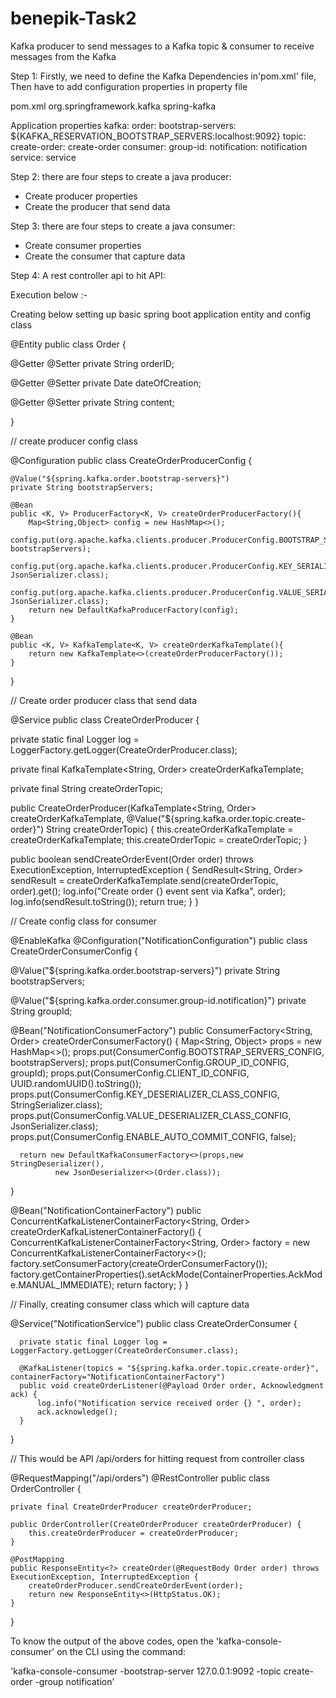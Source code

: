 # benepik-Task2
Kafka producer to send messages to a Kafka topic & consumer to receive messages from the Kafka 


Step 1: Firstly, we need to define the Kafka Dependencies in'pom.xml' file, Then have to add configuration properties in property file

pom.xml
  <dependency>
    <groupId>org.springframework.kafka</groupId>
    <artifactId>spring-kafka</artifactId>
  </dependency>

Application properties
   kafka:
    order:
      bootstrap-servers: ${KAFKA_RESERVATION_BOOTSTRAP_SERVERS:localhost:9092}
      topic:
        create-order: create-order
      consumer:
        group-id:
          notification: notification
          service: service

Step 2: there are four steps to create a java producer:
* Create producer properties
* Create the producer that send data

 Step 3: there are four steps to create a java consumer:
* Create consumer properties
* Create the consumer that capture data

 Step 4: A rest controller api to hit API:

Execution below :-  

Creating below setting up basic spring boot application entity and config class

@Entity
 public class Order {

   @Getter
   @Setter
   private String orderID;

   @Getter
   @Setter
   private Date dateOfCreation;

   @Getter
   @Setter
   private String content;

  }

// create producer config class 

@Configuration
public class CreateOrderProducerConfig {

    @Value("${spring.kafka.order.bootstrap-servers}")
    private String bootstrapServers;

    @Bean
    public <K, V> ProducerFactory<K, V> createOrderProducerFactory(){
        Map<String,Object> config = new HashMap<>();
        config.put(org.apache.kafka.clients.producer.ProducerConfig.BOOTSTRAP_SERVERS_CONFIG, bootstrapServers);
        config.put(org.apache.kafka.clients.producer.ProducerConfig.KEY_SERIALIZER_CLASS_CONFIG, JsonSerializer.class);
        config.put(org.apache.kafka.clients.producer.ProducerConfig.VALUE_SERIALIZER_CLASS_CONFIG, JsonSerializer.class);
        return new DefaultKafkaProducerFactory(config);
    }

    @Bean
    public <K, V> KafkaTemplate<K, V> createOrderKafkaTemplate(){
        return new KafkaTemplate<>(createOrderProducerFactory());
    }
}

// Create order producer class that send data

@Service
public class CreateOrderProducer {

private static final Logger log = LoggerFactory.getLogger(CreateOrderProducer.class);

private final KafkaTemplate<String, Order> createOrderKafkaTemplate;

private final String createOrderTopic;

public CreateOrderProducer(KafkaTemplate<String, Order> createOrderKafkaTemplate,
                              @Value("${spring.kafka.order.topic.create-order}") String createOrderTopic) {
    this.createOrderKafkaTemplate = createOrderKafkaTemplate;
    this.createOrderTopic = createOrderTopic;
}

public boolean sendCreateOrderEvent(Order order) throws ExecutionException, InterruptedException {
    SendResult<String, Order> sendResult = createOrderKafkaTemplate.send(createOrderTopic, order).get();
    log.info("Create order {} event sent via Kafka", order);
    log.info(sendResult.toString());
    return true;
}
}

// Create config class for consumer 


@EnableKafka
@Configuration("NotificationConfiguration")
public class CreateOrderConsumerConfig {

  @Value("${spring.kafka.order.bootstrap-servers}")
  private String bootstrapServers;

  @Value("${spring.kafka.order.consumer.group-id.notification}")
  private String groupId;

  @Bean("NotificationConsumerFactory")
  public ConsumerFactory<String, Order> createOrderConsumerFactory() {
      Map<String, Object> props = new HashMap<>();
      props.put(ConsumerConfig.BOOTSTRAP_SERVERS_CONFIG, bootstrapServers);
      props.put(ConsumerConfig.GROUP_ID_CONFIG, groupId);
      props.put(ConsumerConfig.CLIENT_ID_CONFIG, UUID.randomUUID().toString());
      props.put(ConsumerConfig.KEY_DESERIALIZER_CLASS_CONFIG, StringSerializer.class);
      props.put(ConsumerConfig.VALUE_DESERIALIZER_CLASS_CONFIG, JsonSerializer.class);
      props.put(ConsumerConfig.ENABLE_AUTO_COMMIT_CONFIG, false);

      return new DefaultKafkaConsumerFactory<>(props,new StringDeserializer(),
              new JsonDeserializer<>(Order.class));
  }

  @Bean("NotificationContainerFactory")
  public ConcurrentKafkaListenerContainerFactory<String, Order> createOrderKafkaListenerContainerFactory() {
      ConcurrentKafkaListenerContainerFactory<String, Order> factory =
              new ConcurrentKafkaListenerContainerFactory<>();
      factory.setConsumerFactory(createOrderConsumerFactory());
      factory.getContainerProperties().setAckMode(ContainerProperties.AckMode.MANUAL_IMMEDIATE);
      return factory;
  }
}


// Finally, creating consumer class which will capture data 

 @Service("NotificationService")
  public class CreateOrderConsumer {

      private static final Logger log = LoggerFactory.getLogger(CreateOrderConsumer.class);

      @KafkaListener(topics = "${spring.kafka.order.topic.create-order}", containerFactory="NotificationContainerFactory")
      public void createOrderListener(@Payload Order order, Acknowledgment ack) {
          log.info("Notification service received order {} ", order);
          ack.acknowledge();
      }
  }

// This would be API /api/orders for hitting request from controller class

@RequestMapping("/api/orders")
@RestController
public class OrderController {

    private final CreateOrderProducer createOrderProducer;

    public OrderController(CreateOrderProducer createOrderProducer) {
        this.createOrderProducer = createOrderProducer;
    }

    @PostMapping
    public ResponseEntity<?> createOrder(@RequestBody Order order) throws ExecutionException, InterruptedException {
        createOrderProducer.sendCreateOrderEvent(order);
        return new ResponseEntity<>(HttpStatus.OK);
    }

}


To know the output of the above codes, open the 'kafka-console-consumer' on the CLI using the command:

'kafka-console-consumer -bootstrap-server 127.0.0.1:9092 -topic create-order -group notification'
  
